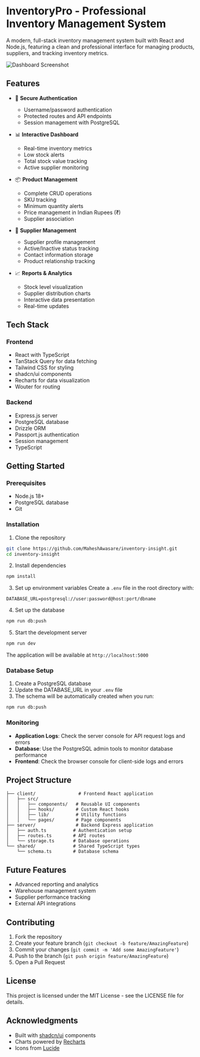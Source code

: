 # InventoryPro - Professional Inventory Management System

A modern, full-stack inventory management system built with React and Node.js, featuring a clean and professional interface for managing products, suppliers, and tracking inventory metrics.

![Dashboard Screenshot](screenshots/dashboard.png)

## Features

- 🔐 **Secure Authentication**
  - Username/password authentication
  - Protected routes and API endpoints
  - Session management with PostgreSQL

- 📊 **Interactive Dashboard**
  - Real-time inventory metrics
  - Low stock alerts
  - Total stock value tracking
  - Active supplier monitoring

- 📦 **Product Management**
  - Complete CRUD operations
  - SKU tracking
  - Minimum quantity alerts
  - Price management in Indian Rupees (₹)
  - Supplier association

- 🤝 **Supplier Management**
  - Supplier profile management
  - Active/Inactive status tracking
  - Contact information storage
  - Product relationship tracking

- 📈 **Reports & Analytics**
  - Stock level visualization
  - Supplier distribution charts
  - Interactive data presentation
  - Real-time updates

## Tech Stack

### Frontend
- React with TypeScript
- TanStack Query for data fetching
- Tailwind CSS for styling
- shadcn/ui components
- Recharts for data visualization
- Wouter for routing

### Backend
- Express.js server
- PostgreSQL database
- Drizzle ORM
- Passport.js authentication
- Session management
- TypeScript

## Getting Started

### Prerequisites
- Node.js 18+ 
- PostgreSQL database
- Git

### Installation

1. Clone the repository
```bash
git clone https://github.com/MaheshAwasare/inventory-insight.git
cd inventory-insight
```

2. Install dependencies
```bash
npm install
```

3. Set up environment variables
Create a `.env` file in the root directory with:
```env
DATABASE_URL=postgresql://user:password@host:port/dbname
```

4. Set up the database
```bash
npm run db:push
```

5. Start the development server
```bash
npm run dev
```

The application will be available at `http://localhost:5000`

### Database Setup

1. Create a PostgreSQL database
2. Update the DATABASE_URL in your `.env` file
3. The schema will be automatically created when you run:
```bash
npm run db:push
```

### Monitoring

- **Application Logs**: Check the server console for API request logs and errors
- **Database**: Use the PostgreSQL admin tools to monitor database performance
- **Frontend**: Check the browser console for client-side logs and errors

## Project Structure

```
├── client/                # Frontend React application
│   ├── src/
│   │   ├── components/   # Reusable UI components
│   │   ├── hooks/        # Custom React hooks
│   │   ├── lib/          # Utility functions
│   │   └── pages/        # Page components
├── server/               # Backend Express application
│   ├── auth.ts          # Authentication setup
│   ├── routes.ts        # API routes
│   └── storage.ts       # Database operations
└── shared/              # Shared TypeScript types
    └── schema.ts        # Database schema
```

## Future Features

- Advanced reporting and analytics
- Warehouse management system
- Supplier performance tracking
- External API integrations

## Contributing

1. Fork the repository
2. Create your feature branch (`git checkout -b feature/AmazingFeature`)
3. Commit your changes (`git commit -m 'Add some AmazingFeature'`)
4. Push to the branch (`git push origin feature/AmazingFeature`)
5. Open a Pull Request

## License

This project is licensed under the MIT License - see the LICENSE file for details.

## Acknowledgments

- Built with [shadcn/ui](https://ui.shadcn.com/) components
- Charts powered by [Recharts](https://recharts.org/)
- Icons from [Lucide](https://lucide.dev/)
